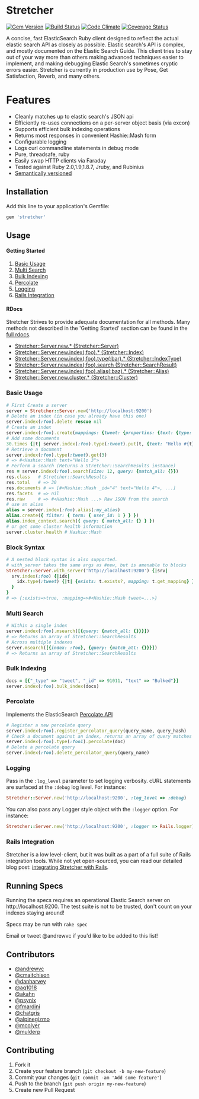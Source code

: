 # Stretcher

[![Gem Version](https://badge.fury.io/rb/stretcher.png)](http://badge.fury.io/rb/stretcher)
[![Build Status](https://travis-ci.org/PoseBiz/stretcher.png?branch=master)](https://travis-ci.org/PoseBiz/stretcher)
[![Code Climate](https://codeclimate.com/github/PoseBiz/stretcher.png)](https://codeclimate.com/github/PoseBiz/stretcher)
[![Coverage Status](https://coveralls.io/repos/PoseBiz/stretcher/badge.png)](https://coveralls.io/r/PoseBiz/stretcher)

A concise, fast ElasticSearch Ruby client designed to reflect the actual elastic search API as closely as possible. Elastic search's API is complex, and mostly documented on the Elastic Search Guide. This client tries to stay out of your way more than others making advanced techniques easier to implement, and making debugging Elastic Search's sometimes cryptic errors easier. Stretcher is currently in production use by Pose, Get Satisfaction, Reverb, and many others.

# Features

* Cleanly matches up to elastic search's JSON api
* Efficiently re-uses connections on a per-server object basis (via excon)
* Supports efficient bulk indexing operations
* Returns most responses in convenient Hashie::Mash form
* Configurable logging
* Logs curl commandline statements in debug mode
* Pure, threadsafe, ruby
* Easily swap HTTP clients via Faraday
* Tested against Ruby 2.0,1.9,1.8.7, Jruby, and Rubinius
* [Semantically versioned](http://semver.org/)

## Installation

Add this line to your application's Gemfile:

```ruby
gem 'stretcher'
```

## Usage

#### Getting Started

1. [Basic Usage](https://github.com/PoseBiz/stretcher#basic-usage)
1. [Multi Search](https://github.com/PoseBiz/stretcher#multi-search)
1. [Bulk Indexing](https://github.com/PoseBiz/stretcher#bulk-indexing)
1. [Percolate](https://github.com/PoseBiz/stretcher#percolate)
1. [Logging](https://github.com/PoseBiz/stretcher#logging)
1. [Rails Integration](https://github.com/PoseBiz/stretcher#rails-integration)

#### RDocs

Stretcher Strives to provide adequate documentation for all methods. Many methods not described in the 'Getting Started' section can be found in the [full rdocs](http://rdoc.info/github/PoseBiz/stretcher/master/frames).

* [Stretcher::Server.new.* (Stretcher::Server)](http://rdoc.info/github/PoseBiz/stretcher/master/Stretcher/Server)
* [Stretcher::Server.new.index(:foo).* (Stretcher::Index)](http://rdoc.info/github/PoseBiz/stretcher/master/Stretcher/Index)
* [Stretcher::Server.new.index(:foo).type(:bar).* (Stretcher::IndexType)](http://rdoc.info/github/PoseBiz/stretcher/master/Stretcher/IndexType)
* [Stretcher::Server.new.index(:foo).search (Stretcher::SearchResult)](http://rdoc.info/github/PoseBiz/stretcher/master/Stretcher/SearchResult)
* [Stretcher::Server.new.index(:foo).alias(:baz).* (Stretcher::Alias)](http://rdoc.info/github/PoseBiz/stretcher/master/Stretcher/Alias)
* [Stretcher::Server.new.cluster.* (Stretcher::Cluster)](http://rdoc.info/github/PoseBiz/stretcher/master/Stretcher/Cluster)

### Basic Usage

```ruby
# First Create a server
server = Stretcher::Server.new('http://localhost:9200')
# Delete an index (in case you already have this one)
server.index(:foo).delete rescue nil
# Create an index
server.index(:foo).create(mappings: {tweet: {properties: {text: {type: 'string'}}}})
# Add some documents
30.times {|t| server.index(:foo).type(:tweet).put(t, {text: "Hello #{t}"}) }
# Retrieve a document
server.index(:foo).type(:tweet).get(3)
# => #<Hashie::Mash text="Hello 3">
# Perform a search (Returns a Stretcher::SearchResults instance)
res = server.index(:foo).search(size: 12, query: {match_all: {}})
res.class   # Stretcher::SearchResults
res.total   # => 30
res.documents # => [#<Hashie::Mash _id="4" text="Hello 4">, ...]
res.facets  # => nil
res.raw     # => #<Hashie::Mash ...> Raw JSON from the search
# use an alias
alias = server.index(:foo).alias(:my_alias)
alias.create({ filter: { term: { user_id: 1 } } })
alias.index_context.search({ query: { match_all: {} } })
# or get some cluster health information
server.cluster.health # Hashie::Mash
```

### Block Syntax

```ruby
# A nested block syntax is also supported.
# with_server takes the same args as #new, but is amenable to blocks
Stretcher::Server.with_server('http://localhost:9200') {|srv|
  srv.index(:foo) {|idx|
    idx.type(:tweet) {|t| {exists: t.exists?, mapping: t.get_mapping} }
  }
}
# => {:exists=>true, :mapping=>#<Hashie::Mash tweet=...>}
```

### Multi Search

```ruby
# Within a single index
server.index(:foo).msearch([{query: {match_all: {}}}])
# => Returns an array of Stretcher::SearchResults
# Across multiple indexes
server.msearch([{index: :foo}, {query: {match_all: {}}}])
# => Returns an array of Stretcher::SearchResults
```

### Bulk Indexing

```ruby
docs = [{"_type" => "tweet", "_id" => 91011, "text" => "Bulked"}]
server.index(:foo).bulk_index(docs)
```

### Percolate

Implements the ElasticSearch [Percolate API](http://www.elasticsearch.org/guide/reference/api/percolate/)

```ruby
# Register a new percolate query
server.index(:foo).register_percolator_query(query_name, query_hash)
# Check a document against an index, returns an array of query matches
server.index(:foo).type(:foo1).percolate(doc)
# Delete a percolate query
server.index(:foo).delete_percolator_query(query_name)
```

### Logging

Pass in the `:log_level` parameter to set logging verbosity. cURL statements are surfaced at the `:debug` log level. For instance:

```ruby
Stretcher::Server.new('http://localhost:9200', :log_level => :debug)
```

You can also pass any Logger style object with the `:logger` option. For instance:

```ruby
Stretcher::Server.new('http://localhost:9200', :logger => Rails.logger)
```

### Rails Integration

Stretcher is a low level-client, but it was built as a part of a full suite of Rails integration tools.
While not yet open-sourced, you can read our detailed blog post: [integrating Stretcher with Rails](http://blog.andrewvc.com/elasticsearch-rails-stretcher-at-pose).

## Running Specs

Running the specs requires an operational Elastic Search server on http://localhost:9200.
The test suite is not to be trusted, don't count on your indexes staying around!

Specs may be run with `rake spec`

Email or tweet @andrewvc if you'd like to be added to this list!

## Contributors

* [@andrewvc](https://github.com/andrewvc)
* [@cmaitchison](https://github.com/cmaitchison)
* [@danharvey](https://github.com/danharvey)
* [@aq1018](https://github.com/aq1018)
* [@akahn](https://github.com/akahn)
* [@psynix](https://github.com/psynix)
* [@fmardini](https://github.com/fmardini)
* [@chatgris](https://github.com/chatgris)
* [@alpinegizmo](https://github.com/alpinegizmo)
* [@mcolyer](https://github.com/mcolyer)
* [@mulderp](https://github.com/mulderp)

## Contributing

1. Fork it
2. Create your feature branch (`git checkout -b my-new-feature`)
3. Commit your changes (`git commit -am 'Add some feature'`)
4. Push to the branch (`git push origin my-new-feature`)
5. Create new Pull Request

